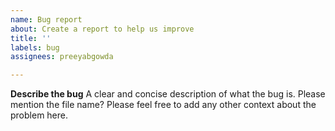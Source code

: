 ```yaml
---
name: Bug report
about: Create a report to help us improve
title: ''
labels: bug
assignees: preeyabgowda

---
```


**Describe the bug**
A clear and concise description of what the bug is. Please mention the file name?
Please feel free to add any other context about the problem here.
